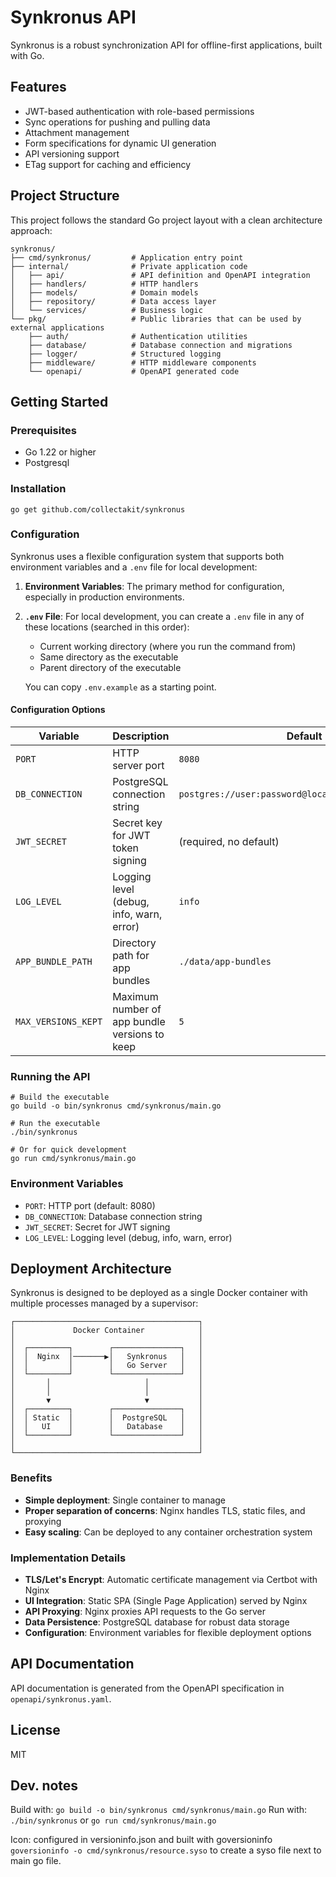 # Synkronus API

Synkronus is a robust synchronization API for offline-first applications, built with Go.

## Features

- JWT-based authentication with role-based permissions
- Sync operations for pushing and pulling data
- Attachment management
- Form specifications for dynamic UI generation
- API versioning support
- ETag support for caching and efficiency

## Project Structure

This project follows the standard Go project layout with a clean architecture approach:

```
synkronus/
├── cmd/synkronus/         # Application entry point
├── internal/              # Private application code
│   ├── api/               # API definition and OpenAPI integration
│   ├── handlers/          # HTTP handlers
│   ├── models/            # Domain models
│   ├── repository/        # Data access layer
│   └── services/          # Business logic
└── pkg/                   # Public libraries that can be used by external applications
    ├── auth/              # Authentication utilities
    ├── database/          # Database connection and migrations
    ├── logger/            # Structured logging
    ├── middleware/        # HTTP middleware components
    └── openapi/           # OpenAPI generated code
```

## Getting Started

### Prerequisites

- Go 1.22 or higher
- Postgresql

### Installation

```
go get github.com/collectakit/synkronus
```

### Configuration

Synkronus uses a flexible configuration system that supports both environment variables and a `.env` file for local development:

1. **Environment Variables**: The primary method for configuration, especially in production environments.

2. **`.env` File**: For local development, you can create a `.env` file in any of these locations (searched in this order):
   - Current working directory (where you run the command from)
   - Same directory as the executable
   - Parent directory of the executable

   You can copy `.env.example` as a starting point.

#### Configuration Options

| Variable | Description | Default |
|----------|-------------|--------|
| `PORT` | HTTP server port | `8080` |
| `DB_CONNECTION` | PostgreSQL connection string | `postgres://user:password@localhost:5432/synkronus` |
| `JWT_SECRET` | Secret key for JWT token signing | (required, no default) |
| `LOG_LEVEL` | Logging level (debug, info, warn, error) | `info` |
| `APP_BUNDLE_PATH` | Directory path for app bundles | `./data/app-bundles` |
| `MAX_VERSIONS_KEPT` | Maximum number of app bundle versions to keep | `5` |

### Running the API

```
# Build the executable
go build -o bin/synkronus cmd/synkronus/main.go

# Run the executable
./bin/synkronus

# Or for quick development
go run cmd/synkronus/main.go
```

### Environment Variables

- `PORT`: HTTP port (default: 8080)
- `DB_CONNECTION`: Database connection string
- `JWT_SECRET`: Secret for JWT signing
- `LOG_LEVEL`: Logging level (debug, info, warn, error)

## Deployment Architecture

Synkronus is designed to be deployed as a single Docker container with multiple processes managed by a supervisor:

```
┌─────────────────────────────────────────┐
│             Docker Container            │
│                                         │
│  ┌─────────┐        ┌───────────────┐   │
│  │  Nginx  │───────▶│   Synkronus   │   │
│  │         │        │   Go Server   │   │
│  └─────────┘        └───────────────┘   │
│       │                     │           │
│       │                     │           │
│       ▼                     ▼           │
│  ┌─────────┐        ┌───────────────┐   │
│  │ Static  │        │  PostgreSQL   │   │
│  │   UI    │        │   Database    │   │
│  └─────────┘        └───────────────┘   │
│                                         │
└─────────────────────────────────────────┘
```

### Benefits

- **Simple deployment**: Single container to manage
- **Proper separation of concerns**: Nginx handles TLS, static files, and proxying
- **Easy scaling**: Can be deployed to any container orchestration system

### Implementation Details

- **TLS/Let's Encrypt**: Automatic certificate management via Certbot with Nginx
- **UI Integration**: Static SPA (Single Page Application) served by Nginx
- **API Proxying**: Nginx proxies API requests to the Go server
- **Data Persistence**: PostgreSQL database for robust data storage
- **Configuration**: Environment variables for flexible deployment options

## API Documentation

API documentation is generated from the OpenAPI specification in `openapi/synkronus.yaml`.

## License

MIT

## Dev. notes
Build with: `go build -o bin/synkronus cmd/synkronus/main.go`
Run with: `./bin/synkronus` or `go run cmd/synkronus/main.go`

Icon: configured in versioninfo.json and built with goversioninfo `goversioninfo -o cmd/synkronus/resource.syso` to create a syso file next to main go file.